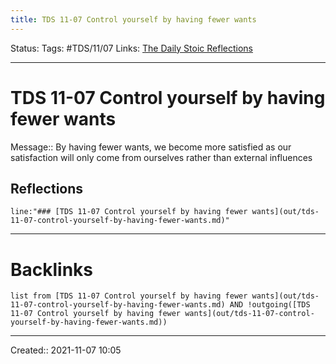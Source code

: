 ```yaml
---
title: TDS 11-07 Control yourself by having fewer wants
---
```

Status:
Tags: #TDS/11/07
Links: [The Daily Stoic Reflections](out/the-daily-stoic-reflections.md)
___
# TDS 11-07 Control yourself by having fewer wants
Message:: By having fewer wants, we become more satisfied as our satisfaction will only come from ourselves rather than external influences

## Reflections
 ```query
line:"### [TDS 11-07 Control yourself by having fewer wants](out/tds-11-07-control-yourself-by-having-fewer-wants.md)"
```
___
# Backlinks
```dataview
list from [TDS 11-07 Control yourself by having fewer wants](out/tds-11-07-control-yourself-by-having-fewer-wants.md) AND !outgoing([TDS 11-07 Control yourself by having fewer wants](out/tds-11-07-control-yourself-by-having-fewer-wants.md))
```
___

Created:: 2021-11-07 10:05

